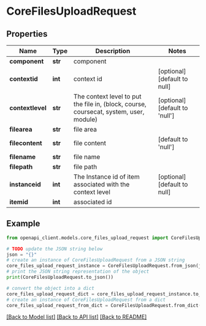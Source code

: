 # CoreFilesUploadRequest


## Properties

Name | Type | Description | Notes
------------ | ------------- | ------------- | -------------
**component** | **str** | component | 
**contextid** | **int** | context id | [optional] [default to null]
**contextlevel** | **str** | The context level to put the file in,                         (block, course, coursecat, system, user, module) | [optional] [default to 'null']
**filearea** | **str** | file area | 
**filecontent** | **str** | file content | [default to 'null']
**filename** | **str** | file name | 
**filepath** | **str** | file path | 
**instanceid** | **int** | The Instance id of item associated                          with the context level | [optional] [default to null]
**itemid** | **int** | associated id | 

## Example

```python
from openapi_client.models.core_files_upload_request import CoreFilesUploadRequest

# TODO update the JSON string below
json = "{}"
# create an instance of CoreFilesUploadRequest from a JSON string
core_files_upload_request_instance = CoreFilesUploadRequest.from_json(json)
# print the JSON string representation of the object
print(CoreFilesUploadRequest.to_json())

# convert the object into a dict
core_files_upload_request_dict = core_files_upload_request_instance.to_dict()
# create an instance of CoreFilesUploadRequest from a dict
core_files_upload_request_from_dict = CoreFilesUploadRequest.from_dict(core_files_upload_request_dict)
```
[[Back to Model list]](../README.md#documentation-for-models) [[Back to API list]](../README.md#documentation-for-api-endpoints) [[Back to README]](../README.md)


